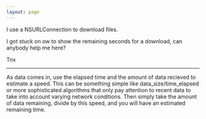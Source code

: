 ```yaml
---
layout: page
---
```




I use a NSURLConnection to download files.

I got stuck on ow to show the remaining seconds for a download, can anybody help me here?

Tnx

----

As data comes in, use the elapsed time and the amount of data recieved to estimate a speed. This can be something simple like     data_size/time_elapsed or more sophisticated algorithms that only pay attention to recent data to take into account varying network conditions. Then simply take the amount of data remaining, divide by this speed, and you will have an estimated remaining time.
